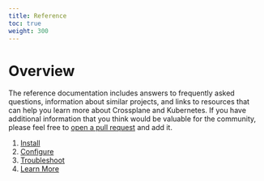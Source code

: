 ```yaml
---
title: Reference
toc: true
weight: 300
---
```


# Overview

The reference documentation includes answers to frequently asked questions, information about similar projects, and links to resources that can help you learn more about Crossplane and Kubernetes. If you have additional information that you think would be valuable for the community, please feel free to [open a pull request]() and add it.

1. [Install]
1. [Configure]
1. [Troubleshoot]
1. [Learn More]

<!-- Named Links -->

[Install]: install.md
[Configure]: configure.md
[Troubleshoot]: troubleshoot.md
[Learn More]: learn_more.md
